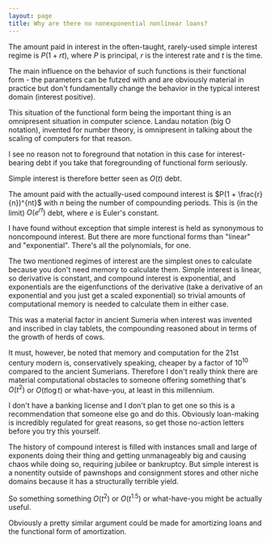 ```yaml
---
layout: page
title: Why are there no nonexponential nonlinear loans?
---
```


The amount paid in interest in the often-taught, rarely-used simple interest regime is $P(1 + rt)$, where $P$ is principal, $r$ is the interest rate and $t$ is the time.

The main influence on the behavior of such functions is their functional form - the parameters can be futzed with and are obviously material in practice but don't fundamentally change the behavior in the typical interest domain (interest positive).

This situation of the functional form being the important thing is an omnipresent situation in computer science. Landau notation (big O notation), invented for number theory, is omnipresent in talking about the scaling of computers for that reason.

I see no reason not to foreground that notation in this case for interest-bearing debt if you take that foregrounding of functional form seriously.

Simple interest is therefore better seen as $O(t)$ debt.

The amount paid with the actually-used compound interest is $P(1 + \frac{r}{n})^{nt}$ with $n$ being the number of compounding periods. This is (in the limit) $O(e^{rt})$ debt, where $e$ is Euler's constant.

I have found without exception that simple interest is held as synonymous to noncompound interest. But there are more functional forms than "linear" and "exponential". There's all the polynomials, for one.

The two mentioned regimes of interest are the simplest ones to calculate because you don't need memory to calculate them. Simple interest is linear, so derivative is constant, and compound interest is exponential, and exponentials are the eigenfunctions of the derivative (take a derivative of an exponential and you just get a scaled exponential) so trivial amounts of computational memory is needed to calculate them in either case.

This was a material factor in ancient Sumeria when interest was invented and inscribed in clay tablets, the compounding reasoned about in terms of the growth of herds of cows.

It must, however, be noted that memory and computation for the 21st century modern is, conservatively speaking, cheaper by a factor of $10^{10}$ compared to the ancient Sumerians. Therefore I don't really think there are material computational obstacles to someone offering something that's $O(t ^ 2)$ or $O(t \log t)$ or what-have-you, at least in this millennium.

I don't have a banking license and I don't plan to get one so this is a recommendation that someone else go and do this. Obviously loan-making is incredibly regulated for great reasons, so get those no-action letters before you try this yourself.

The history of compound interest is filled with instances small and large of exponents doing their thing and getting unmanageably big and causing chaos while doing so, requiring jubilee or bankruptcy. But simple interest is a nonentity outside of pawnshops and consignment stores and other niche domains because it has a structurally terrible yield.

So something something $O(t^2)$ or $O(t^{1.5})$ or what-have-you might be actually useful.

Obviously a pretty similar argument could be made for amortizing loans and the functional form of amortization.
